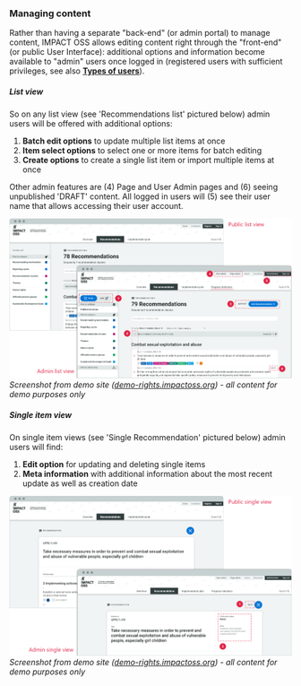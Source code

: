 ### Managing content

Rather than having a separate "back-end" (or admin portal) to manage content, IMPACT OSS allows editing content right through the "front-end" (or public User Interface): additional options and information become available to "admin" users once logged in (registered users with sufficient privileges, see also **[Types of users](/info/usertypes.md)**).

##### List view

So on any list view (see 'Recommendations list' pictured below) admin users will be offered with additional options:

1. **Batch edit options** to update multiple list items at once
2. **Item select options** to select one or more items for batch editing
3. **Create options** to create a single list item or import multiple items at once

Other admin features are (4) Page and User Admin pages and (6) seeing unpublished 'DRAFT' content. All logged in users will (5) see their user name that allows accessing their user account.

![](/assets/admin-options.png)
_Screenshot from demo site ([demo-rights.impactoss.org](https://demo-rights.impactoss.org)) - all content for demo purposes only_

##### Single item view

On single item views (see 'Single Recommendation' pictured below) admin users will find:

1. **Edit option** for updating and deleting single items
2. **Meta information** with additional information about the most recent update as well as creation date

![](/assets/admin-single-options.png)
_Screenshot from demo site ([demo-rights.impactoss.org](https://demo-rights.impactoss.org)) - all content for demo purposes only_
